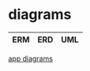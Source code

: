 # diagrams

| ERM  | ERD | UML |
|------|-----|-----|

<a href='https://app.diagrams.net/' target='_blank'>app diagrams</a>
